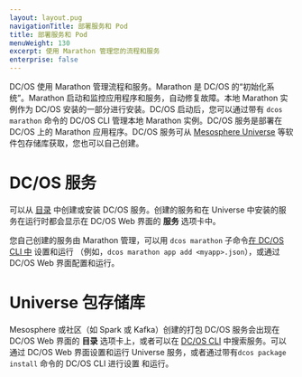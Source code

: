```yaml
---
layout: layout.pug
navigationTitle: 部署服务和 Pod
title: 部署服务和 Pod
menuWeight: 130
excerpt: 使用 Marathon 管理您的流程和服务
enterprise: false
---
```


DC/OS 使用 Marathon 管理流程和服务。Marathon 是 DC/OS 的“初始化系统”。Marathon 启动和监控应用程序和服务，自动修复故障。本地 Marathon 实例作为 DC/OS 安装的一部分进行安装。DC/OS 启动后，您可以通过带有 `dcos marathon` 命令的 DC/OS CLI 管理本地 Marathon 实例。DC/OS 服务是部署在 DC/OS 上的 Marathon 应用程序。DC/OS 服务可从 [Mesosphere Universe](/dcos/cn/1.11/overview/concepts/#mesosphere-universe) 等软件包存储库获取，您也可以自己创建。

# DC/OS 服务

可以从 [目录](/dcos/cn/1.11/gui/catalog/) 中创建或安装 DC/OS 服务。创建的服务和在 Universe 中安装的服务在运行时都会显示在 DC/OS Web 界面的 **服务** 选项卡中。

您自己创建的服务由 Marathon 管理，可以用 `dcos marathon` 子命令[在 DC/OS CLI 中](/dcos/cn/1.11/cli/command-reference/) 设置和运行 （例如，`dcos marathon app add <myapp>.json`），或通过 DC/OS Web 界面配置和运行。

# Universe 包存储库
Mesosphere 或社区（如 Spark 或 Kafka）创建的打包 DC/OS 服务会出现在 DC/OS Web 界面的 **目录** 选项卡上，或者可以在 [DC/OS CLI](/dcos/cn/1.11/cli/command-reference/) 中搜索服务。可以通过 DC/OS Web 界面设置和运行 Universe 服务，或者通过带有`dcos package install` 命令的 DC/OS CLI 进行设置 <package-name>和运行。
